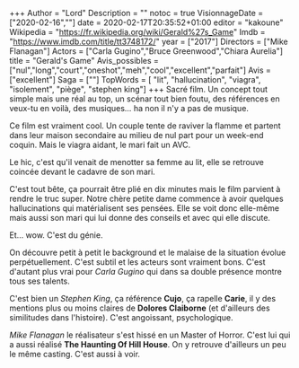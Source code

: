 +++
Author = "Lord"
Description = ""
notoc = true
VisionnageDate = ["2020-02-16",""]
date = 2020-02-17T20:35:52+01:00
editor = "kakoune"
Wikipedia = "https://fr.wikipedia.org/wiki/Gerald%27s_Game"
Imdb = "https://www.imdb.com/title/tt3748172/"
year = ["2017"]
Directors = ["Mike Flanagan"]
Actors = ["Carla Gugino","Bruce Greenwood","Chiara Aurelia"]
title = "Gerald's Game"
Avis_possibles = ["nul","long","court","oneshot","meh","cool","excellent","parfait"]
Avis = ["excellent"] 
Saga = [""]
TopWords = [ "lit", "hallucination", "viagra", "isolement", "piège", "stephen king"]
+++
Sacré film.
Un concept tout simple mais une réal au top, un scénar tout bien foutu, des références en veux-tu en voilà, des musiques… ha non il n'y a pas de musique.

Ce film est vraiment cool.
Un couple tente de raviver la flamme et partent dans leur maison secondaire au milieu de nul part pour un week-end coquin.
Mais le viagra aidant, le mari fait un AVC.

Le hic, c'est qu'il venait de menotter sa femme au lit, elle se retrouve coincée devant le cadavre de son mari.

C'est tout bête, ça pourrait être plié en dix minutes mais le film parvient à rendre le truc super.
Notre chère petite dame commence à avoir quelques hallucinations qui matérialisent ses pensées.
Elle se voit donc elle-même mais aussi son mari qui lui donne des conseils et avec qui elle discute.

Et… wow.
C'est du génie.

On découvre petit à petit le background et le malaise de la situation évolue perpétuellement.
C'est subtil et les acteurs sont vraiment bons.
C'est d'autant plus vrai pour *Carla Gugino* qui dans sa double présence montre tous ses talents.

C'est bien un *Stephen King*, ça référence **Cujo**, ça rapelle **Carie**, il y des mentions plus ou moins claires de **Dolores Claiborne** (et d'ailleurs des similitudes dans l'histoire).
C'est angoissant, psychologique.

*Mike Flanagan* le réalisateur s'est hissé en un Master of Horror.
C'est lui qui a aussi réalisé **The Haunting Of Hill House**.
On y retrouve d'ailleurs un peu le même casting.
C'est aussi à voir.

